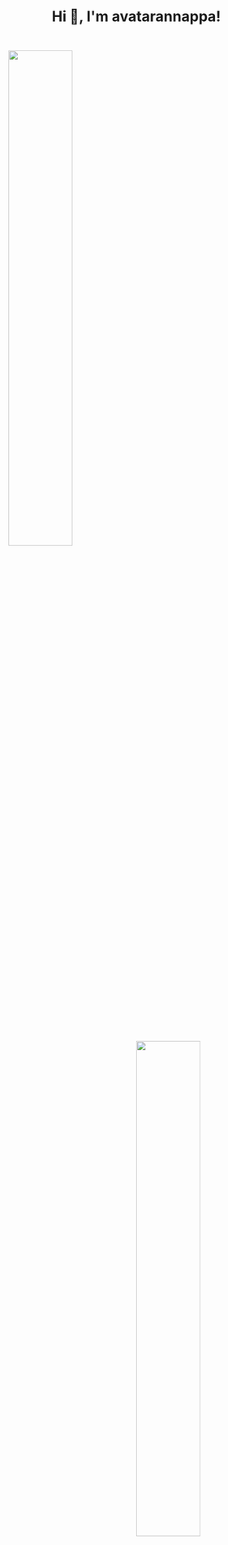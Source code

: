 <h1 align="center">Hi 👋, I'm avatarannappa!</h1>
<br>

<p>
  <img width="50%" align="left" src = "https://github-readme-streak-stats.herokuapp.com?user=avatarannappa&theme=dark&hide_border=true">
  <img width="50%" align="right" src = "https://github-readme-stats.vercel.app/api?username=avatarannappa&show_icons=true&theme=bear">
</p>
<p>
  <img width="50%" align="left" src = "https://github-readme-stats.vercel.app/api/top-langs/?username=avatarannappa&theme=bear">
  <img width="50%" align="right" src="https://cr-skills-chart-widget.azurewebsites.net/api/api?username=avatarannappa&skills=Java,CSS,JSON,HTML,JavaScript,Python,Shell,TypeScript,Vue" />
</p>
